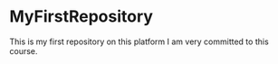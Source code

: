 # MyFirstRepository
This is my first repository on this platform
I am very committed to this course.
